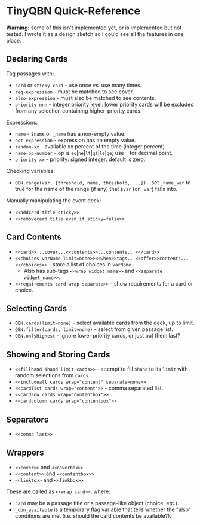 TinyQBN Quick-Reference
=======================

**Warning:** some of this isn't implemented yet, or is implemented but not tested. I wrote it as a design sketch so I could see all the features in one place.

Declaring Cards
---------------

Tag passages with:

* `card` or `sticky-card` - use once vs. use many times.
* `req-expression` - must be matched to see cover.
* `also-expression` - must also be matched to see contents.
* `priority-nnn` - integer priority level: lower priority cards will be excluded from any selection containing higher-priority cards.

Expressions:

* `name` - `$name` or `_name` has a non-empty value.
* `not-expression` - expression has an empty value.
* `random-xx` - available xx percent of the time (integer percent).
* `name-op-number` - op is `eq`|`ne`|`lt`|`gt`|`le`|`ge`; use `_` for decimal point. 
* `priority-xx` - priority: signed integer: default is zero.

Checking variables:

* `QBN.range(var, [threshold, name, threshold, ...])` - set `_name_var` to true for the name of the range (if any) that `$var` (or `_var`) falls into.

Manually manipulating the event deck:

* `<<addcard title sticky>>`
* `<<removecard title even_if_sticky=false>>`

Card Contents
-------------

* `<<card>>...cover...<<contents>>...contents...<</card>>`
* `<<choices varName limit=none>><<when>>tags...<<offer>>contents...<</choices>>` - store a list of choices in `varName`.
  * Also has sub-tags `<<wrap widget_name>>` and `<<separate widget_name>>`.
* `<<requirements card wrap separate>>` - show requirements for a card or choice.

Selecting Cards
---------------

* `QBN.cards(limit=none)` - select available cards from the deck, up to limit.
* `QBN.filter(cards, limit=none)` - select from given passage list.
* `QBN.onlyHighest` - ignore lower priority cards, or just put them last?


Showing and Storing Cards
-------------------------

* `<<fillhand $hand limit cards>>` - attempt to fill `$hand` to its `limit` with random selections from `cards`.
* `<<includeall cards wrap="content" separate=none>>`
* `<<cardlist cards wrap="content">>` - comma separated list.
* `<<cardrow cards wrap="contentbox">>`
* `<<cardcolumn cards wrap="contentbox">>`

Separators
----------

* `<<comma last>>`

Wrappers
--------

* `<<cover>>` and `<<coverbox>>`
* `<<content>>` and `<<contentbox>>`
* `<<linkto>>` and `<<linkbox>>`

These are called as `<<wrap card>>`, where:

* `card` may be a passage title or a passage-like object (choice, etc.).
* `_qbn_available` is a temporary flag variable that tells whether the "also" conditions are met (i.e. should the card contents be available?).
